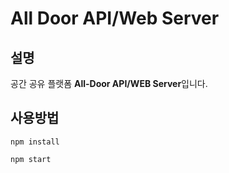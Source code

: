 # All Door API/Web Server

## 설명
공간 공유 플랫폼 **All-Door API/WEB Server**입니다.

## 사용방법
`npm install`

`npm start`
